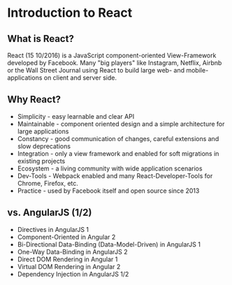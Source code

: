 # Introduction to React

## What is React?

React (15 10/2016) is a JavaScript component-oriented View-Framework developed by Facebook. Many "big players" like Instagram, Netflix, Airbnb or the Wall Street Journal using React to build large web- and mobile- applications on client and server side.

## Why React?

* Simplicity - easy learnable and clear API
* Maintainable - component oriented design and a simple architecture for large applications
* Constancy - good communication of changes, careful extensions and slow deprecations
* Integration - only a view framework and enabled for soft migrations in existing projects
* Ecosystem - a living community with wide application scenarios
* Dev-Tools - Webpack enabled and many React-Developer-Tools for Chrome, Firefox, etc.
* Practice - used by Facebook itself and open source since 2013

## vs. AngularJS (1/2)

* Directives in AngularJS 1
* Component-Oriented in Angular 2
* Bi-Directional Data-Binding (Data-Model-Driven) in AngularJS 1
* One-Way Data-Binding in AngularJS 2
* Direct DOM Rendering in Angular 1
* Virtual DOM Rendering in Angular 2
* Dependency Injection in AngularJS 1/2
